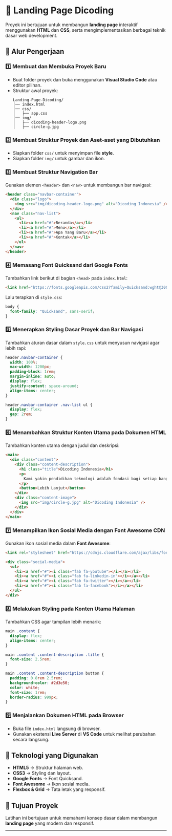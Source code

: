 # 🚀 Landing Page Dicoding

Proyek ini bertujuan untuk membangun **landing page** interaktif menggunakan **HTML** dan **CSS**, serta mengimplementasikan berbagai teknik dasar web development.

## 📌 Alur Pengerjaan

### 1️⃣ Membuat dan Membuka Proyek Baru
- Buat folder proyek dan buka menggunakan **Visual Studio Code** atau editor pilihan.
- Struktur awal proyek:
  ```
  Landing-Page-Dicoding/
  │── index.html
  │── css/
  │   ├── app.css
  │── img/
  │   ├── dicoding-header-logo.png
  │   ├── circle-g.jpg
  ```

### 2️⃣ Membuat Struktur Proyek dan Aset-aset yang Dibutuhkan
- Siapkan folder `css/` untuk menyimpan file **style**.
- Siapkan folder `img/` untuk gambar dan ikon.

### 3️⃣ Membuat Struktur Navigation Bar
Gunakan elemen `<header>` dan `<nav>` untuk membangun bar navigasi:
```html
<header class="navbar-container">
  <div class="logo">
    <img src="img/dicoding-header-logo.png" alt="Dicoding Indonesia" />
  </div>
  <nav class="nav-list">
    <ul>
      <li><a href="#">Beranda</a></li>
      <li><a href="#">Menu</a></li>
      <li><a href="#">Apa Yang Baru</a></li>
      <li><a href="#">Kontak</a></li>
    </ul>
  </nav>
</header>
```

### 4️⃣ Memasang Font Quicksand dari Google Fonts
Tambahkan link berikut di bagian `<head>` pada `index.html`:
```html
<link href="https://fonts.googleapis.com/css2?family=Quicksand:wght@300..700&display=swap" rel="stylesheet">
```
Lalu terapkan di `style.css`:
```css
body {
  font-family: "Quicksand", sans-serif;
}
```

### 5️⃣ Menerapkan Styling Dasar Proyek dan Bar Navigasi
Tambahkan aturan dasar dalam `style.css` untuk menyusun navigasi agar lebih rapi:
```css
header.navbar-container {
  width: 100%;
  max-width: 1200px;
  padding-block: 1rem;
  margin-inline: auto;
  display: flex;
  justify-content: space-around;
  align-items: center;
}

header.navbar-container .nav-list ul {
  display: flex;
  gap: 2rem;
}
```

### 6️⃣ Menambahkan Struktur Konten Utama pada Dokumen HTML
Tambahkan konten utama dengan judul dan deskripsi:
```html
<main>
  <div class="content">
    <div class="content-description">
      <h1 class="title">Dicoding Indonesia</h1>
      <p>
        Kami yakin pendidikan teknologi adalah fondasi bagi setiap bangsa agar menjadi yang terdepan dalam dunia digital.
      </p>
      <button>Lebih Lanjut</button>
    </div>
    <div class="content-image">
      <img src="img/circle-g.jpg" alt="Dicoding Indonesia" />
    </div>
  </div>
</main>
```

### 7️⃣ Menampilkan Ikon Sosial Media dengan Font Awesome CDN
Gunakan ikon sosial media dalam **Font Awesome**:
```html
<link rel="stylesheet" href="https://cdnjs.cloudflare.com/ajax/libs/font-awesome/5.15.4/css/all.min.css">
```
```html
<div class="social-media">
  <ul>
    <li><a href="#"><i class="fab fa-youtube"></i></a></li>
    <li><a href="#"><i class="fab fa-linkedin-in"></i></a></li>
    <li><a href="#"><i class="fab fa-twitter"></i></a></li>
    <li><a href="#"><i class="fab fa-facebook"></i></a></li>
  </ul>
</div>
```

### 8️⃣ Melakukan Styling pada Konten Utama Halaman
Tambahkan CSS agar tampilan lebih menarik:
```css
main .content {
  display: flex;
  align-items: center;
}

main .content .content-description .title {
  font-size: 2.5rem;
}

main .content .content-description button {
  padding: 0.8rem 2.5rem;
  background-color: #2d3e50;
  color: white;
  font-size: 1rem;
  border-radius: 999px;
}
```

### 9️⃣ Menjalankan Dokumen HTML pada Browser
- Buka file `index.html` langsung di browser.
- Gunakan ekstensi **Live Server** di **VS Code** untuk melihat perubahan secara langsung.

## 🚀 Teknologi yang Digunakan
- **HTML5** → Struktur halaman web.
- **CSS3** → Styling dan layout.
- **Google Fonts** → Font Quicksand.
- **Font Awesome** → Ikon sosial media.
- **Flexbox & Grid** → Tata letak yang responsif.

## 🎯 Tujuan Proyek
Latihan ini bertujuan untuk memahami konsep dasar dalam membangun **landing page** yang modern dan responsif.

---
